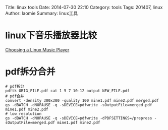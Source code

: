 Title: linux tools
Date: 2014-07-30 22:10
Category: tools
Tags: 201407, linux
Author: laomie
Summary: linux工具


linux下音乐播放器比较
=========================
[Choosing a Linux Music Player](http://thesimplecomputer.info/choosing-a-linux-music-player)

pdf拆分合并
======================
```
# pdf拆分
pdftk ORIG_FILE.pdf cat 1 5 7 10-12 output NEW_FILE.pdf
# pdf合并
convert -density 300x300 -quality 100 mine1.pdf mine2.pdf merged.pdf
gs -dBATCH -dNOPAUSE -q -sDEVICE=pdfwrite -sOutputFile=merged.pdf mine1.pdf mine2.pdf
# low resolution
gs -dBATCH -dNOPAUSE -q -sDEVICE=pdfwrite -dPDFSETTINGS=/prepress -sOutputFile=merged.pdf mine1.pdf mine2.pdf
```
